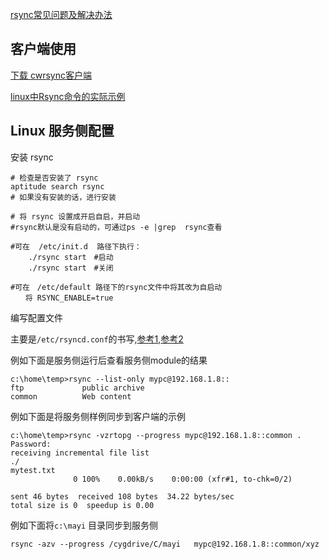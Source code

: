 
[rsync常见问题及解决办法](https://blog.whsir.com/post-392.html)

## 客户端使用

[下载 cwrsync客户端](https://www.itefix.net/cwrsync-free-edition)

[linux中Rsync命令的实际示例](https://www.cnblogs.com/weifeng1463/p/7809851.html)

## Linux 服务侧配置

安装 rsync

```shell
# 检查是否安装了 rsync
aptitude search rsync
# 如果没有安装的话，进行安装

# 将 rsync 设置成开启自启，并启动
#rsync默认是没有启动的，可通过ps -e |grep  rsync查看

#可在  /etc/init.d  路径下执行：
    ./rsync start　#启动　
    ./rsync start　#关闭

#可在　/etc/default 路径下的rsync文件中将其改为自启动
　　将 RSYNC_ENABLE=true 
```

编写配置文件

主要是`/etc/rsyncd.conf`的书写,[参考1](https://blog.51cto.com/6226963/1560355),[参考2](https://www.cnblogs.com/felixzh/p/4950049.html)

例如下面是服务侧运行后查看服务侧module的结果
```shell
c:\home\temp>rsync --list-only mypc@192.168.1.8::
ftp             public archive
common          Web content
```

例如下面是将服务侧样例同步到客户端的示例
```shell
c:\home\temp>rsync -vzrtopg --progress mypc@192.168.1.8::common .
Password:
receiving incremental file list
./
mytest.txt
              0 100%    0.00kB/s    0:00:00 (xfr#1, to-chk=0/2)

sent 46 bytes  received 108 bytes  34.22 bytes/sec
total size is 0  speedup is 0.00
```
例如下面将`c:\mayi` 目录同步到服务侧
```shell
rsync -azv --progress /cygdrive/C/mayi   mypc@192.168.1.8::common/xyz
```